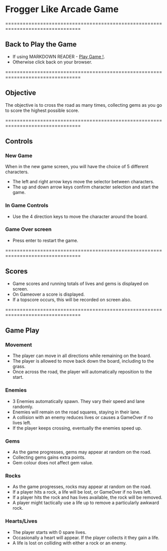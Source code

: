 # Frogger Like Arcade Game
================================================================================

## Back to Play the Game
* If using MARKDOWN READER - [Play Game !](index.html).
* Otherwise click back on your browser.

================================================================================
## Objective

The objective is to cross the road as many times, collecting gems as you go to
score the highest possible score.

================================================================================
## Controls

### New Game

When in the new game screen, you will have the choice of 5 different characters.

* The left and right arrow keys move the selector between characters.
* The up and down arrow keys confirm character selection and start the game.

### In Game Controls

* Use the 4 direction keys to move the character around the board.

### Game Over screen

* Press enter to restart the game.

================================================================================
## Scores

* Game scores and running totals of lives and gems is displayed on screen.
* On Gameover a score is displayed.
* If a topscore occurs, this will be recorded on screen also. 

================================================================================
## Game Play

### Movement

* The player can move in all directions while remaining on the board.
* The player is allowed to move back down the board, including to the grass.
* Once across the road, the player will automatically reposition to the start.

### Enemies

* 3 Enemies automatically spawn. They vary their speed and lane randomly.
* Enemies will remain on the road squares, staying in their lane.
* A collision with an enemy reduces lives or causes a GameOver if no lives left.
* If the player keeps crossing, eventually the enemies speed up.

### Gems

* As the game progresses, gems may appear at random on the road.
* Collecting gems gains extra points.
* Gem colour does not affect gem value.

### Rocks

* As the game progresses, rocks may appear at random on the road.
* If a player hits a rock, a life will be lost, or GameOver if no lives left.
* If a player hits the rock and has lives available, the rock will be removed.
* A player might tactically use a life up to remove a particularly awkward rock.

### Hearts/Lives

* The player starts with 0 spare lives.
* Occasionally a heart will appear. If the player collects it they gain a life.
* A life is lost on colliding with either a rock or an enemy.
